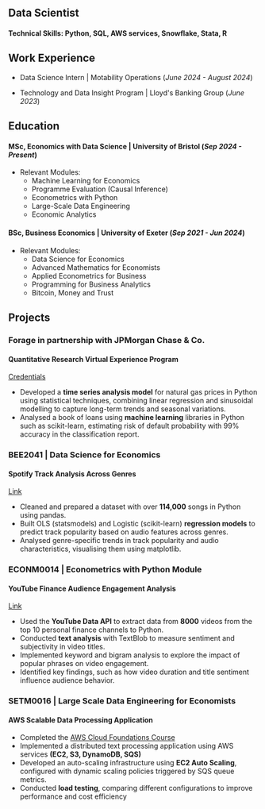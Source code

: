 ## Data Scientist

#### Technical Skills: Python, SQL, AWS services, Snowflake, Stata, R

## Work Experience
- Data Science Intern | Motability Operations (_June 2024 - August 2024_)

- Technology and Data Insight Program  | Lloyd's Banking Group (_June 2023_) 

## Education 	
#### MSc, Economics with Data Science | University of Bristol (_Sep 2024 - Present_)
  - Relevant Modules:
      - Machine Learning for Economics
      - Programme Evaluation (Causal Inference)
      - Econometrics with Python
      - Large-Scale Data Engineering
      - Economic Analytics
    
#### BSc, Business Economics | University of Exeter (_Sep 2021 - Jun 2024_)
  - Relevant Modules:
      - Data Science for Economics
      - Advanced Mathematics for Economists
      - Applied Econometrics for Business
      - Programming for Business Analytics
      - Bitcoin, Money and Trust

## Projects
### Forage in partnership with JPMorgan Chase & Co. 
#### Quantitative Research Virtual Experience Program

[Credentials](https://forage-uploads-prod.s3.amazonaws.com/completion-certificates/J.P.%20Morgan/bWqaecPDbYAwSDqJy_JPMorgan%20Chase%20&%20Co._dA3nnZ3yGQWYu5Ntv_1697910699155_completion_certificate.pdf)
- Developed a **time series analysis model** for natural gas prices in Python using statistical techniques, combining linear regression and sinusoidal modelling to capture long-term trends and seasonal variations.
- Analysed a book of loans using **machine learning** libraries in Python such as scikit-learn, estimating risk of default probability with 99% accuracy in the classification report.

### BEE2041 | Data Science for Economics
#### Spotify Track Analysis Across Genres
[Link](https://github.com/valter-barros/spotify_project)
- Cleaned and prepared a dataset with over **114,000** songs in Python using pandas.
- Built OLS (statsmodels) and Logistic (scikit-learn) **regression models** to predict track popularity based on audio features across genres.
- Analysed genre-specific trends in track popularity and audio characteristics, visualising them using matplotlib.

### ECONM0014 | Econometrics with Python Module
#### YouTube Finance Audience Engagement Analysis
[Link](https://github.com/valter-barros/finance-youtube-analysis)
- Used the **YouTube Data API** to extract data from **8000** videos from the top 10 personal finance channels to Python.
- Conducted **text analysis** with TextBlob to measure sentiment and subjectivity in video titles.
- Implemented keyword and bigram analysis to explore the impact of popular phrases on video engagement. 
- Identified key findings, such as how video duration and title sentiment influence audience behavior.

### SETM0016 | Large Scale Data Engineering for Economists
#### AWS Scalable Data Processing Application
- Completed the [AWS Cloud Foundations Course](https://www.credly.com/badges/50297607-d33c-4f9d-b2e6-482f9fcf9043/)
- Implemented a distributed text processing application using AWS services **(EC2, S3, DynamoDB, SQS)**
- Developed an auto-scaling infrastructure using **EC2 Auto Scaling**, configured with dynamic scaling policies triggered by SQS queue metrics.
- Conducted **load testing**, comparing different configurations to improve performance and cost efficiency

